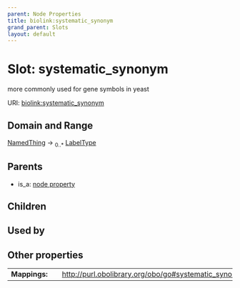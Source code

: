 ```yaml
---
parent: Node Properties
title: biolink:systematic_synonym
grand_parent: Slots
layout: default
---
```


# Slot: systematic_synonym


more commonly used for gene symbols in yeast

URI: [biolink:systematic_synonym](https://w3id.org/biolink/vocab/systematic_synonym)

## Domain and Range

[NamedThing](NamedThing.md) ->  <sub>0..*</sub> [LabelType](types/LabelType.md)

## Parents

 *  is_a: [node property](node_property.md)

## Children


## Used by


## Other properties

|  |  |  |
| --- | --- | --- |
| **Mappings:** | | http://purl.obolibrary.org/obo/go#systematic_synonym |

